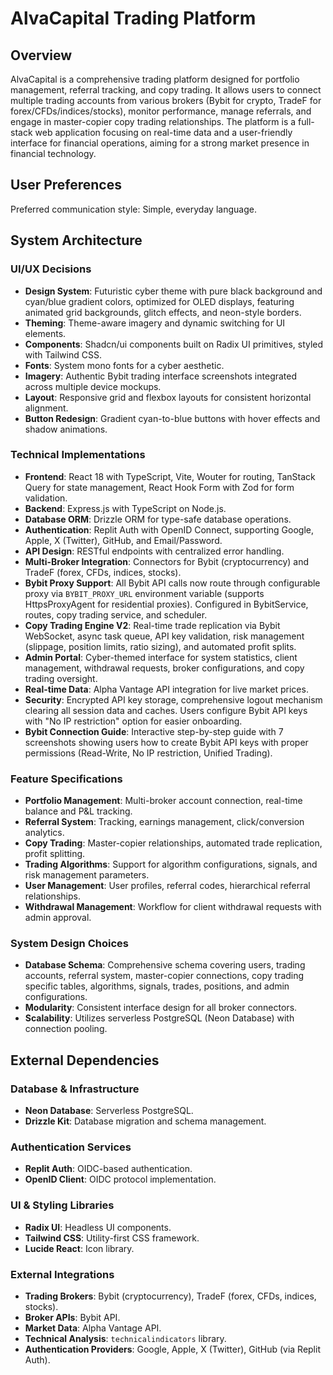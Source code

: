 # AlvaCapital Trading Platform

## Overview
AlvaCapital is a comprehensive trading platform designed for portfolio management, referral tracking, and copy trading. It allows users to connect multiple trading accounts from various brokers (Bybit for crypto, TradeF for forex/CFDs/indices/stocks), monitor performance, manage referrals, and engage in master-copier copy trading relationships. The platform is a full-stack web application focusing on real-time data and a user-friendly interface for financial operations, aiming for a strong market presence in financial technology.

## User Preferences
Preferred communication style: Simple, everyday language.

## System Architecture

### UI/UX Decisions
- **Design System**: Futuristic cyber theme with pure black background and cyan/blue gradient colors, optimized for OLED displays, featuring animated grid backgrounds, glitch effects, and neon-style borders.
- **Theming**: Theme-aware imagery and dynamic switching for UI elements.
- **Components**: Shadcn/ui components built on Radix UI primitives, styled with Tailwind CSS.
- **Fonts**: System mono fonts for a cyber aesthetic.
- **Imagery**: Authentic Bybit trading interface screenshots integrated across multiple device mockups.
- **Layout**: Responsive grid and flexbox layouts for consistent horizontal alignment.
- **Button Redesign**: Gradient cyan-to-blue buttons with hover effects and shadow animations.

### Technical Implementations
- **Frontend**: React 18 with TypeScript, Vite, Wouter for routing, TanStack Query for state management, React Hook Form with Zod for form validation.
- **Backend**: Express.js with TypeScript on Node.js.
- **Database ORM**: Drizzle ORM for type-safe database operations.
- **Authentication**: Replit Auth with OpenID Connect, supporting Google, Apple, X (Twitter), GitHub, and Email/Password.
- **API Design**: RESTful endpoints with centralized error handling.
- **Multi-Broker Integration**: Connectors for Bybit (cryptocurrency) and TradeF (forex, CFDs, indices, stocks).
- **Bybit Proxy Support**: All Bybit API calls now route through configurable proxy via `BYBIT_PROXY_URL` environment variable (supports HttpsProxyAgent for residential proxies). Configured in BybitService, routes, copy trading service, and scheduler.
- **Copy Trading Engine V2**: Real-time trade replication via Bybit WebSocket, async task queue, API key validation, risk management (slippage, position limits, ratio sizing), and automated profit splits.
- **Admin Portal**: Cyber-themed interface for system statistics, client management, withdrawal requests, broker configurations, and copy trading oversight.
- **Real-time Data**: Alpha Vantage API integration for live market prices.
- **Security**: Encrypted API key storage, comprehensive logout mechanism clearing all session data and caches. Users configure Bybit API keys with "No IP restriction" option for easier onboarding.
- **Bybit Connection Guide**: Interactive step-by-step guide with 7 screenshots showing users how to create Bybit API keys with proper permissions (Read-Write, No IP restriction, Unified Trading).

### Feature Specifications
- **Portfolio Management**: Multi-broker account connection, real-time balance and P&L tracking.
- **Referral System**: Tracking, earnings management, click/conversion analytics.
- **Copy Trading**: Master-copier relationships, automated trade replication, profit splitting.
- **Trading Algorithms**: Support for algorithm configurations, signals, and risk management parameters.
- **User Management**: User profiles, referral codes, hierarchical referral relationships.
- **Withdrawal Management**: Workflow for client withdrawal requests with admin approval.

### System Design Choices
- **Database Schema**: Comprehensive schema covering users, trading accounts, referral system, master-copier connections, copy trading specific tables, algorithms, signals, trades, positions, and admin configurations.
- **Modularity**: Consistent interface design for all broker connectors.
- **Scalability**: Utilizes serverless PostgreSQL (Neon Database) with connection pooling.

## External Dependencies

### Database & Infrastructure
- **Neon Database**: Serverless PostgreSQL.
- **Drizzle Kit**: Database migration and schema management.

### Authentication Services
- **Replit Auth**: OIDC-based authentication.
- **OpenID Client**: OIDC protocol implementation.

### UI & Styling Libraries
- **Radix UI**: Headless UI components.
- **Tailwind CSS**: Utility-first CSS framework.
- **Lucide React**: Icon library.

### External Integrations
- **Trading Brokers**: Bybit (cryptocurrency), TradeF (forex, CFDs, indices, stocks).
- **Broker APIs**: Bybit API.
- **Market Data**: Alpha Vantage API.
- **Technical Analysis**: `technicalindicators` library.
- **Authentication Providers**: Google, Apple, X (Twitter), GitHub (via Replit Auth).